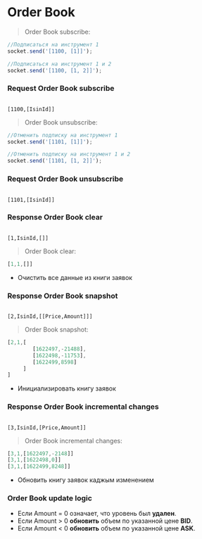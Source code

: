 # Order Book

> Order Book subscribe:

```javascript
//Подписаться на инструмент 1
socket.send('[1100, [1]]');

//Подписаться на инструмент 1 и 2
socket.send('[1100, [1, 2]]');
```

### Request Order Book subscribe
<code>
[1100,[IsinId]]
</code>

> Order Book unsubscribe:

```javascript
//Отменить подписку на инструмент 1
socket.send('[1101, [1]]');

//Отменить подписку на инструмент 1 и 2
socket.send('[1101, [1, 2]]');
```

### Request Order Book unsubscribe
<code>
[1101,[IsinId]]
</code>


### Response Order Book clear
<code>
[1,IsinId,[]]
</code>

> Order Book clear:

```javascript
[1,1,[]]
```

* Очистить все данные из книги заявок

### Response Order Book snapshot
<code>
[2,IsinId,[[Price,Amount]]]
</code>

> Order Book snapshot:

```javascript
[2,1,[
        [1622497,-21488],
        [1622498,-11753],
        [1622499,8598]
     ]
]
```

* Инициализировать книгу заявок

### Response Order Book incremental changes
<code>
[3,IsinId,[Price,Amount]]
</code>

> Order Book incremental changes:

```javascript
[3,1,[1622497,-2148]]
[3,1,[1622498,0]]
[3,1,[1622499,8248]]
```

* Обновить книгу заявок каджым изменением

### Order Book update logic 

* Если Amount = 0 означает, что уровень был **удален**.  
* Если Amount > 0 **обновить** объем по указанной цене **BID**.
* Если Amount < 0 **обновить** объем по указанной цене **ASK**.


